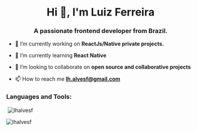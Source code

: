 <h1 align="center">Hi 👋, I'm Luiz Ferreira</h1>
<h3 align="center">A passionate frontend developer from Brazil.</h3>

- 🔭 I’m currently working on **ReactJs/Native private projects.**

- 🌱 I’m currently learning **React Native**

- 👯 I’m looking to collaborate on **open source and collaborative projects**

- 📫 How to reach me **lh.alvesf@gmail.com**

<h3 align="left">Languages and Tools:</h3>

<p>&nbsp;<img align="center" src="https://github-readme-stats.vercel.app/api?username=lhalvesf&show_icons=true&theme=dracula&locale=en" alt="lhalvesf" /></p>

<p><img align="center" src="https://github-readme-streak-stats.herokuapp.com/?user=lhalvesf&theme=dark" alt="lhalvesf" /></p>
